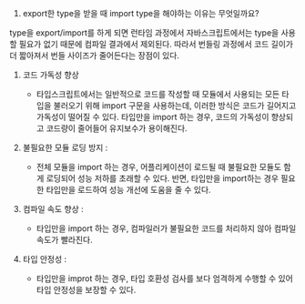 1. export한 type을 받을 때 import type을 해야하는 이유는 무엇일까요?

type을 export/import를 하게 되면 런타임 과정에서 자바스크립트에서는 type을 사용할 필요가 없기 때문에 컴파일 결과에서 제외된다.
따라서 번들링 과정에서 코드 길이가 더 짧아져서 번들 사이즈가 줄어든다는 장점이 있다.

1. 코드 가독성 향상

   - 타입스크립트에서는 일반적으로 코드를 작성할 때 모듈에서 사용되는 모든 타입을 불러오기 위해 import 구문을 사용하는데, 이러한 방식은 코드가 길어지고 가독성이 떨어질 수 있다. 타입만을 import 하는 경우, 코드의 가독성이 향상되고 코드량이 줄어들어 유지보수가 용이해진다.

2. 불필요한 모듈 로딩 방지 :

   - 전체 모듈을 import 하는 경우, 어플리케이션이 로드될 때 불필요한 모듈도 함게 로딩되어 성능 저하를 초래할 수 있다. 반면, 타입만을 import하는 경우 필요한 타입만을 로드하여 성능 개선에 도움을 줄 수 있다.

3. 컴파일 속도 향상 :

   - 타입만을 import 하는 경우, 컴파일러가 불필요한 코드를 처리하지 않아 컴파일 속도가 빨라진다.

4. 타입 안정성 :
   - 타입만을 improt 하는 경우, 타입 호환성 검사를 보다 엄격하게 수행할 수 있어 타입 안정성을 보장할 수 있다.
